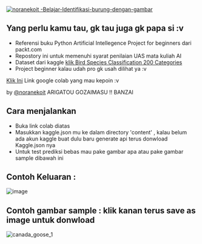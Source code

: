 [![noranekoit -Belajar-Identifikasi-burung-dengan-gambar](https://img.shields.io/static/v1?label=noranekoit&message=Belajar-Identifikasi-burung-dengan-gambar&color=blue&logo=github)](https://github.com/noranekoit/Belajar-Identifikasi-burung-dengan-gambar "Go to GitHub repo")

## Yang perlu kamu tau, gk tau juga gk papa si :v
- Referensi buku Python Artificial Intellegence Project for beginners dari packt.com
- Repostory ini untuk memenuhi syarat penilaian UAS mata kuliah AI 
- Dataset dari kaggle [klik Bird Species Classification 200 Categories](https://www.kaggle.com/kedarsai/bird-species-classification-220-categories)
- Project beginner kalau udah pro gk usah dilihat ya :v

[Klik Ini](https://colab.research.google.com/drive/1CJocW3kJ0pp6YKxPY7Zu5YdUTsf-IpJv?usp=sharing) Link google colab yang mau kepoin :v

by [@noranekoit](https://github.com/noranekoit) 
ARIGATOU GOZAIMASU !! BANZAI 

## Cara menjalankan 
 - Buka link colab diatas
 - Masukkan kaggle.json mu ke dalam directory 'content' , kalau belum ada akun kaggle buat dulu baru generate api terus donwload Kaggle.json nya
 - Untuk test prediksi bebas mau pake gambar apa atau pake gambar sample dibawah ini 
## Contoh Keluaran : 
![image](https://user-images.githubusercontent.com/58914195/149059299-c31d81f0-3e77-44b0-a419-98aa8db79bfb.png)

## Contoh gambar sample : klik kanan terus save as image untuk donwload
![canada_goose_1](https://user-images.githubusercontent.com/58914195/147845202-b9271c92-07da-4d89-809f-a3fb96284eb3.JPG)


 
